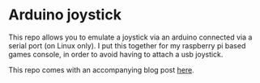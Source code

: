 # Arduino joystick

This repo allows you to emulate a joystick via an arduino connected via a serial port (on Linux only).
I put this together for my raspberry pi based games console, in order to avoid having to attach a usb joystick.

This repo comes with an accompanying blog post [here](https://gwilym.dev/2021/02/virtual-joystick-on-linux/).